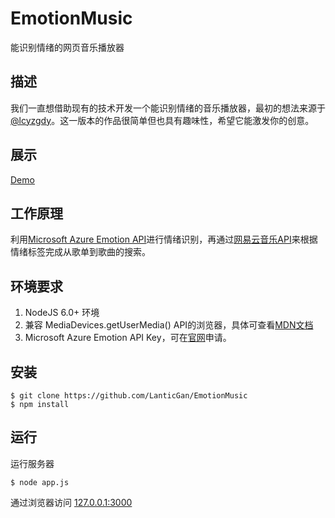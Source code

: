 # EmotionMusic

能识别情绪的网页音乐播放器

## 描述

我们一直想借助现有的技术开发一个能识别情绪的音乐播放器，最初的想法来源于[@lcyzgdy]('https://github.com/lcyzgdy')。这一版本的作品很简单但也具有趣味性，希望它能激发你的创意。

## 展示
[Demo](#)

## 工作原理

利用[Microsoft Azure Emotion API](https://azure.microsoft.com/en-us/services/cognitive-services/emotion/)进行情绪识别，再通过[网易云音乐API](https://github.com/Binaryify/NeteaseCloudMusicApi)来根据情绪标签完成从歌单到歌曲的搜索。

## 环境要求

1. NodeJS 6.0+ 环境
2. 兼容 MediaDevices.getUserMedia() API的浏览器，具体可查看[MDN文档](https://developer.mozilla.org/en-US/docs/Web/API/MediaDevices/getUserMedia)
3. Microsoft Azure Emotion API Key，可在[官网](https://azure.microsoft.com/en-us/try/cognitive-services/?api=emotion-api)申请。

## 安装

``` shell
$ git clone https://github.com/LanticGan/EmotionMusic
$ npm install
```

## 运行

运行服务器

``` shell
$ node app.js
```

通过浏览器访问 [127.0.0.1:3000](127.0.0.1:3000)
